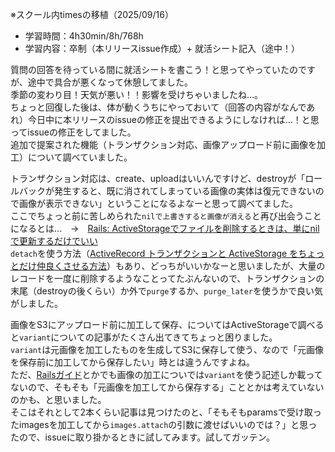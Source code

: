 ※スクール内timesの移植（2025/09/16）

- 学習時間：4h30min/8h/768h
- 学習内容：卒制（本リリースissue作成）+ 就活シート記入（途中！）

質問の回答を待っている間に就活シートを書こう！と思ってやっていたのですが、途中で具合が悪くなって休憩してました。  
季節の変わり目！天気が悪い！！影響を受けちゃいましたね…。  
ちょっと回復した後は、体が動くうちにやっておいて（回答の内容がなんであれ）今日中に本リリースのissueの修正を提出できるようにしなければ…！と思ってissueの修正をしてました。  
追加で提案された機能（トランザクション対応、画像アップロード前に画像を加工）について調べていました。

トランザクション対応は、create、uploadはいいんですけど、destroyが「ロールバックが発生すると、既に消されてしまっている画像の実体は復元できないので画像が表示できない」ということになるよなーと思って調べてました。  
ここでちょっと前に苦しめられた`nilで上書きすると画像が消える`と再び出会うことになるとは…　→　[Rails: ActiveStorageでファイルを削除するときは、単にnilで更新するだけでいい](https://techracho.bpsinc.jp/konaga/2023_08_22/133768)  
`detach`を使う方法（[ActiveRecord トランザクションと ActiveStorage をちょっとだけ仲良くさせる方法](https://tech.smarthr.jp/entry/2018/09/14/130139)）もあり、どっちがいいかなーと思いましたが、大量のレコードを一度に削除するようなことってたぶんないので、トランザクションの末尾（destroyの後くらい）か外で`purge`するか、`purge_later`を使うかで良い気がしました。

画像をS3にアップロード前に加工して保存、についてはActiveStorageで調べると`variant`についての記事がたくさん出てきてちょっと困りました。  
`variant`は元画像を加工したものを生成してS3に保存して使う、なので「元画像を保存前に加工してから保存したい」時とは違うんですよね。  
ただ、[Railsガイド](https://railsguides.jp/active_storage_overview.html)とかでも画像の加工についでは`variant`を使う記述しか載ってないので、そもそも「元画像を加工してから保存する」こととかは考えていないのかも、と思いました。  
そこはそれとして2本くらい記事は見つけたのと、「そもそもparamsで受け取ったimagesを加工してから`images.attach`の引数に渡せばいいのでは？」と思ったので、issueに取り掛かるときに試してみます。試してガッテン。
